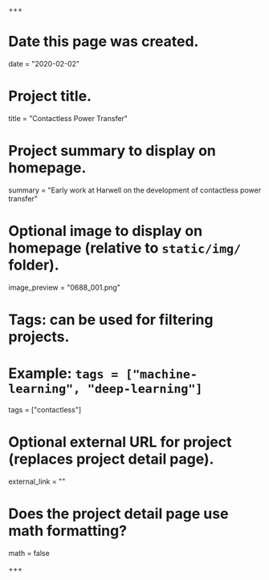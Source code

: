 +++
# Date this page was created.
date = "2020-02-02"

# Project title.
title = "Contactless Power Transfer"

# Project summary to display on homepage.
summary = "Early work at Harwell on the development of contactless power transfer"

# Optional image to display on homepage (relative to `static/img/` folder).
image_preview = "0688_001.png"

# Tags: can be used for filtering projects.
# Example: `tags = ["machine-learning", "deep-learning"]`
tags = ["contactless"]

# Optional external URL for project (replaces project detail page).
external_link = ""

# Does the project detail page use math formatting?
math = false

+++

